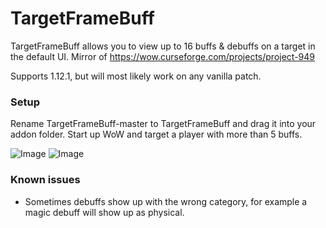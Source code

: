 # TargetFrameBuff
TargetFrameBuff allows you to view up to 16 buffs & debuffs on a target in the default UI.
Mirror of https://wow.curseforge.com/projects/project-949

Supports 1.12.1, but will most likely work on any vanilla patch.

### Setup
Rename TargetFrameBuff-master to TargetFrameBuff and drag it into your addon folder.
Start up WoW and target a player with more than 5 buffs.

![Image](https://i.imgur.com/JwMmVOB.png)
![Image](https://i.imgur.com/9zSWudY.png)

### Known issues

- Sometimes debuffs show up with the wrong category,
for example a magic debuff will show up as physical.